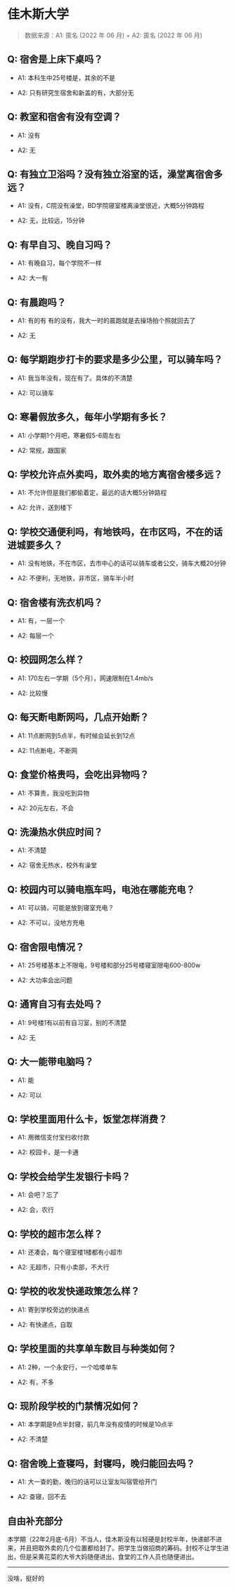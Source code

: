 # 佳木斯大学

> 数据来源：A1: 匿名 (2022 年 06 月) + A2: 匿名 (2022 年 06 月)

## Q: 宿舍是上床下桌吗？

- A1: 本科生中25号楼是，其余的不是

- A2: 只有研究生宿舍和新盖的有，大部分无

## Q: 教室和宿舍有没有空调？

- A1: 没有

- A2: 无

## Q: 有独立卫浴吗？没有独立浴室的话，澡堂离宿舍多远？

- A1: 没有，C院没有澡堂，BD学院寝室楼离澡堂很近，大概5分钟路程

- A2: 无，比较远，15分钟

## Q: 有早自习、晚自习吗？

- A1: 有晚自习，每个学院不一样

- A2: 大一有

## Q: 有晨跑吗？

- A1: 有的有 有的没有，我大一时的晨跑就是去操场拍个照就回去了

- A2: 无

## Q: 每学期跑步打卡的要求是多少公里，可以骑车吗？

- A1: 我当年没有，现在有了。具体的不清楚

- A2: 可以骑车

## Q: 寒暑假放多久，每年小学期有多长？

- A1: 小学期1个月吧，寒暑假5-6周左右

- A2: 常规，跟国家

## Q: 学校允许点外卖吗，取外卖的地方离宿舍楼多远？

- A1: 不允许但是我们都偷着定，最远的话大概5分钟路程

- A2: 允许，送到楼下

## Q: 学校交通便利吗，有地铁吗，在市区吗，不在的话进城要多久？

- A1: 没有地铁，不在市区，去市中心的话可以骑车或者公交，骑车大概20分钟

- A2: 不便利，无地铁，非市区，骑车半小时

## Q: 宿舍楼有洗衣机吗？

- A1: 有，一层一个

- A2: 每层一个

## Q: 校园网怎么样？

- A1: 170左右一学期（5个月），网速限制在1.4mb/s

- A2: 比较慢

## Q: 每天断电断网吗，几点开始断？

- A1: 11点断网到5点半，有时候会延长到12点

- A2: 11点断电，不断网

## Q: 食堂价格贵吗，会吃出异物吗？

- A1: 不算贵，我没吃到异物

- A2: 20元左右，不会

## Q: 洗澡热水供应时间？

- A1: 不清楚

- A2: 宿舍无热水，校外有澡堂

## Q: 校园内可以骑电瓶车吗，电池在哪能充电？

- A1: 可以骑，可能是放到寝室充电？

- A2: 不可以，没地方充电

## Q: 宿舍限电情况？

- A1: 25号楼基本上不限电，9号楼和部分25号楼寝室限电600-800w

- A2: 大功率会出问题

## Q: 通宵自习有去处吗？

- A1: 9号楼1有以前有自习室，别的不清楚

- A2: 无

## Q: 大一能带电脑吗？

- A1: 能

- A2: 可以

## Q: 学校里面用什么卡，饭堂怎样消费？

- A1: 用微信支付宝扫收付款

- A2: 校园卡，是一卡通

## Q: 学校会给学生发银行卡吗？

- A1: 会吧？忘了

- A2: 会，农行

## Q: 学校的超市怎么样？

- A1: 还凑会，每个寝室楼1楼都有小超市

- A2: 无超市，只有小卖部，不大行

## Q: 学校的收发快递政策怎么样？

- A1: 寄到学校旁边的快递点

- A2: 有快递点，自取

## Q: 学校里面的共享单车数目与种类如何？

- A1: 2种，一个永安行，一个哈喽单车

- A2: 有，不多

## Q: 现阶段学校的门禁情况如何？

- A1: 本学期是9点半封寝，前几年没有疫情的时候是10点半

- A2: 不清楚

## Q: 宿舍晚上查寝吗，封寝吗，晚归能回去吗？

- A1: 大一查的勤，晚归的话可以让室友叫宿管给开门

- A2: 查寝，回不去

## 自由补充部分

本学期（22年2月底-6月）不当人，佳木斯没有以轻硬是封校半年，快递邮不进来，并且把取外卖的几个位置都给封了。把学生当做招商的筹码。封校不让学生进出，但是采黄花菜的大爷大妈随便进出，食堂的工作人员也随便进出。

***

没啥，挺好的